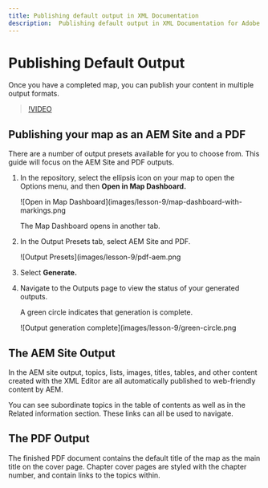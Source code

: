 ```yaml
---
title: Publishing default output in XML Documentation
description:  Publishing default output in XML Documentation for Adobe Experience Manager
---
```


# Publishing Default Output

Once you have a completed map, you can publish your content in multiple output formats.

>[!VIDEO](https://video.tv.adobe.com/v/336662?quality=12&learn=on)

## Publishing your map as an AEM Site and a PDF

There are a number of output presets available for you to choose from. This guide will focus on the AEM Site and PDF outputs.

1. In the repository, select the ellipsis icon on your map to open the Options menu, and then **Open in Map Dashboard.**

   ![Open in Map Dashboard](images/lesson-9/map-dashboard-with-markings.png

   The Map Dashboard opens in another tab.

2. In the Output Presets tab, select AEM Site and PDF.

   ![Output Presets](images/lesson-9/pdf-aem.png

3. Select **Generate.**

4. Navigate to the Outputs page to view the status of your generated outputs.

   A green circle indicates that generation is complete.

   ![Output generation complete](images/lesson-9/green-circle.png

## The AEM Site Output

In the AEM site output, topics, lists, images, titles, tables, and other content created with the XML Editor are all automatically published to web-friendly content by AEM.

You can see subordinate topics in the table of contents as well as in the Related information section. These links can all be used to navigate.

## The PDF Output

The finished PDF document contains the default title of the map as the main title on the cover page. Chapter cover pages are styled with the chapter number, and contain links to the topics within.